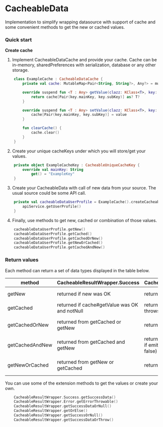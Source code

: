 # CacheableData
Implementation to simplify wrapping datasource with support of cache and some convenient methods to get the new or cached values.

### Quick start

**Create cache**

1. Implement CacheableDataCache and provide your cache. Cache can be in-memory, sharedPreferences with serialization, database or any other storage.
```kotlin
    class ExampleCache : CacheableDataCache {
        private val cache: MutableMap<Pair<String, String?>, Any?> = mutableMapOf()

        override suspend fun <T : Any> getValue(clazz: KClass<T>, key: CacheableUniqueCacheKey): T? {
            return cache[Pair(key.mainKey, key.subKey)] as? T?
        }

        override suspend fun <T : Any> setValue(clazz: KClass<T>, key: CacheableUniqueCacheKey, value: T) {
            cache[Pair(key.mainKey, key.subKey)] = value
        }

        fun clearCache() {
            cache.clear()
        }
    }
```

2. Create your unique cacheKeys under which you will store/get your values.
```kotlin
    private object ExampleCacheKey : CacheableUniqueCacheKey {
        override val mainKey: String
            get() = "ExampleKey"
    }
```

3. Create your CacheableData with call of new data from your source. The usual source could be some API call.
```kotlin
    private val cacheableDataUserProfile = ExampleCache().createCacheableData(ExampleCacheKey) {
        apiService.getUserProfile()
    }
```

4. Finally, use methods to get new, cached or combination of those values.
```kotlin
    cacheableDataUserProfile.getNew()
    cacheableDataUserProfile.getCached()
    cacheableDataUserProfile.getCachedOrNew()
    cacheableDataUserProfile.getNewOrCached()
    cacheableDataUserProfile.getCachedAndNew()
```
### Return values
Each method can return a set of data types displayed in the table below. 

| method          	| CacheableResultWrapper.Success                	| CacheableResultWrapper.Error                                               	| CacheableResultWrapper.Empty                             	| Source        	|
|-----------------	|-----------------------------------------------	|----------------------------------------------------------------------------	|----------------------------------------------------------	|---------------	|
| getNew          	| returned if new was OK                        	| returned if new throws error                                               	| never returned                                           	| always NEW    	|
| getCached       	| returned if cache#getValue was OK and notNull 	| returned if cache#getValue throws error                                    	| returned if cache#getValue returns null                  	| always CACHE  	|
| getCachedOrNew  	| returned from getCached or getNew             	| returned from getNew                                                       	| never returned                                           	| CACHE or NEW  	|
| getCachedAndNew 	| returned from getCached and getNew            	| returned from getCached (only if emitOnlySuccessCache is false) and getNew 	| returned from getCached if emitOnlySuccessCache is false 	| CACHE and NEW 	|
| getNewOrCached  	| returned from getNew or getCached             	| returned from getCached                                                    	| returned if new is Error and cache#getValue returns null 	| NEW or CACHE  	|

You can use some of the extension methods to get the values or create your own.
```kotlin
    CacheableResultWrapper.Success.getSuccessData()
    CacheableResultWrapper.Error.getErrorThrowable()
    CacheableResultWrapper.getSuccessDataOrNull()
    CacheableResultWrapper.getOrElse()
    CacheableResultWrapper.getSuccessOrNull()
    CacheableResultWrapper.getSuccessDataOrThrow()
```